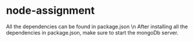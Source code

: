 # node-assignment
All the dependencies can be found in package.json \n
After installing all the dependencies in package.json, make sure to start the mongoDb server.
